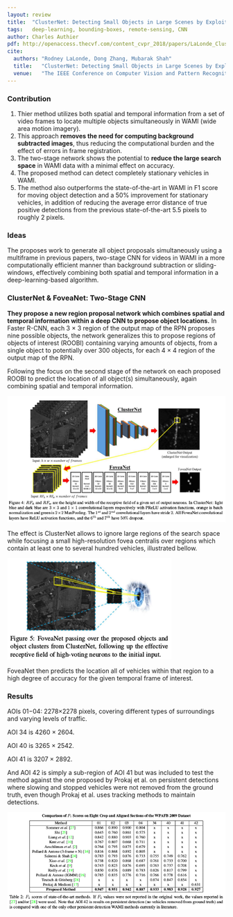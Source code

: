 ```yaml
---
layout: review
title:  "ClusterNet: Detecting Small Objects in Large Scenes by Exploiting Spatio-Temporal Information"
tags:   deep-learning, bounding-boxes, remote-sensing, CNN
author: Charles Authier
pdf: http://openaccess.thecvf.com/content_cvpr_2018/papers/LaLonde_ClusterNet_Detecting_Small_CVPR_2018_paper.pdf
cite:
  authors: "Rodney LaLonde, Dong Zhang, Mubarak Shah"
  title:   "ClusterNet: Detecting Small Objects in Large Scenes by Exploiting Spatio-Temporal Information"
  venue:   "The IEEE Conference on Computer Vision and Pattern Recognition (CVPR, June, 2018) "
---
```


### Contribution

1. Thier method utilizes both spatial and temporal information from a set of video frames to locate multiple objects simultaneously in WAMI (wide area motion imagery).
2. This approach **removes the need for computing background subtracted images**, thus reducing the computational burden and the effect of errors in frame registration.
3. The two-stage network shows the potential to **reduce the large search space** in WAMI data with a minimal effect on accuracy.
4. The proposed method can detect completely stationary vehicles in WAMI.
5. The method also outperforms the state-of-the-art in WAMI in F1 score for moving object detection and a 50% improvement for stationary vehicles, in addition of reducing the average error distance of true positive detections from the previous state-of-the-art 5.5 pixels to roughly 2 pixels.

### Ideas

The proposes work to generate all object proposals simultaneously using a multiframe in previous papers, two-stage CNN for videos in WAMI in a more computationally efficient manner than background subtraction or sliding-windows, effectively combining both spatial and temporal information in a deep-learning-based algorithm.

### ClusterNet & FoveaNet: Two-Stage CNN

**They propose a new region proposal network which combines spatial and temporal information within a deep CNN to propose object locations.**
In Faster R-CNN, each 3 × 3 region of the output map of the RPN proposes nine possible objects, the network generalizes this to propose regions of objects of interest (ROOBI) containing varying amounts of objects, from a single object to potentially over 300 objects, for each 4 × 4 region of the output map of the RPN.

Following the focus on the second stage of the network on each proposed ROOBI to predict the location of all object(s) simultaneously, again combining spatial and temporal information.

![](/deep-learning/images/ClusterNet/clusternet_network.png)

The effect is ClusterNet allows to ignore large regions of the search space while focusing a small high-resolution fovea centralis over regions which contain at least one to several hundred vehicles, illustrated bellow.

![](/deep-learning/images/ClusterNet/clusternet_feova.png)

FoveaNet then predicts the location all of vehicles within that region to a high degree of accuracy for the given temporal frame of interest.

### Results

AOIs 01−04: 2278×2278 pixels, covering different types of surroundings and varying levels of traffic.

AOI 34 is 4260 × 2604.

AOI 40 is 3265 × 2542.

AOI 41 is 3207 × 2892.

And AOI 42 is simply a sub-region of AOI 41 but was included to test the method against the one proposed by Prokaj et al. on persistent detections where slowing and stopped vehicles were not removed from the ground truth, even though Prokaj et al. uses tracking methods to maintain detections.

![](/deep-learning/images/ClusterNet/clusternet_table.png)
